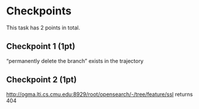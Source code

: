 # Checkpoints

This task has 2 points in total.

## Checkpoint 1 (1pt)

“permanently delete the branch” exists in the trajectory

## Checkpoint 2 (1pt)

http://ogma.lti.cs.cmu.edu:8929/root/opensearch/-/tree/feature/ssl returns 404
